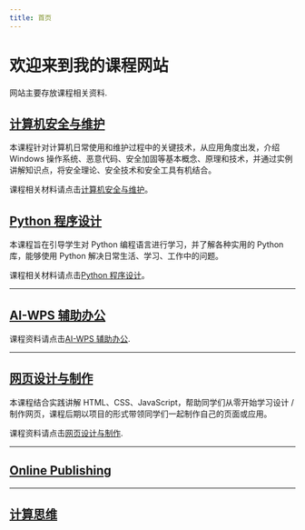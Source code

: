 ```yaml
---
title: 首页
---
```


# 欢迎来到我的课程网站

网站主要存放课程相关资料.

## [计算机安全与维护](cms.md)

本课程针对计算机日常使用和维护过程中的关键技术，从应用角度出发，介绍 Windows 操作系统、恶意代码、安全加固等基本概念、原理和技术，并通过实例讲解知识点，将安全理论、安全技术和安全工具有机结合。

课程相关材料请点击[计算机安全与维护](cms.md)。

## [Python 程序设计](python.md)

本课程旨在引导学生对 Python 编程语言进行学习，并了解各种实用的 Python 库，能够使用 Python 解决日常生活、学习、工作中的问题。

课程相关材料请点击[Python 程序设计](python.md)。

---

## [AI-WPS 辅助办公](wps.md)

课程资料请点击[AI-WPS 辅助办公](wps.md).

---

## [网页设计与制作](web.md)

本课程结合实践讲解 HTML、CSS、JavaScript，帮助同学们从零开始学习设计 / 制作网页，课程后期以项目的形式带领同学们一起制作自己的页面或应用。

课程资料请点击[网页设计与制作](web.md).

---

## [Online Publishing](online-publishing.md)

---

## [计算思维](ct.md)
